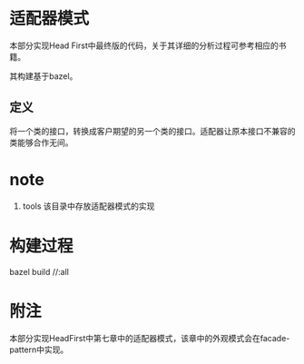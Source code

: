 # 适配器模式

本部分实现Head First中最终版的代码，关于其详细的分析过程可参考相应的书籍。

其构建基于bazel。

## 定义

将一个类的接口，转换成客户期望的另一个类的接口。适配器让原本接口不兼容的类能够合作无间。

# note

1. tools 该目录中存放适配器模式的实现

# 构建过程

bazel build //:all

# 附注

本部分实现HeadFirst中第七章中的适配器模式，该章中的外观模式会在facade-pattern中实现。
